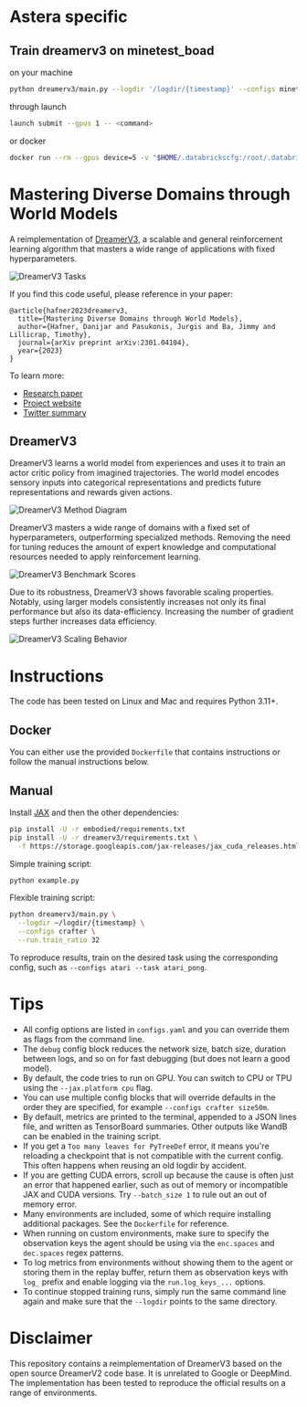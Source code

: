 # Astera specific

## Train dreamerv3 on minetest_boad

on your machine

```sh
python dreamerv3/main.py --logdir '/logdir/{timestamp}' --configs minetest --task minetest_boad
```

through launch

```sh
launch submit --gpus 1 -- <command>
```

or docker

```sh
docker run --rm --gpus device=5 -v "$HOME/.databrickscfg:/root/.databrickscfg" -it dreamerv3 -- <command>
```

# Mastering Diverse Domains through World Models

A reimplementation of [DreamerV3][paper], a scalable and general reinforcement
learning algorithm that masters a wide range of applications with fixed
hyperparameters.

![DreamerV3 Tasks](https://user-images.githubusercontent.com/2111293/217647148-cbc522e2-61ad-4553-8e14-1ecdc8d9438b.gif)

If you find this code useful, please reference in your paper:

```
@article{hafner2023dreamerv3,
  title={Mastering Diverse Domains through World Models},
  author={Hafner, Danijar and Pasukonis, Jurgis and Ba, Jimmy and Lillicrap, Timothy},
  journal={arXiv preprint arXiv:2301.04104},
  year={2023}
}
```

To learn more:

- [Research paper][paper]
- [Project website][website]
- [Twitter summary][tweet]

## DreamerV3

DreamerV3 learns a world model from experiences and uses it to train an actor
critic policy from imagined trajectories. The world model encodes sensory
inputs into categorical representations and predicts future representations and
rewards given actions.

![DreamerV3 Method Diagram](https://user-images.githubusercontent.com/2111293/217355673-4abc0ce5-1a4b-4366-a08d-64754289d659.png)

DreamerV3 masters a wide range of domains with a fixed set of hyperparameters,
outperforming specialized methods. Removing the need for tuning reduces the
amount of expert knowledge and computational resources needed to apply
reinforcement learning.

![DreamerV3 Benchmark Scores](https://github.com/danijar/dreamerv3/assets/2111293/0fe8f1cf-6970-41ea-9efc-e2e2477e7861)

Due to its robustness, DreamerV3 shows favorable scaling properties. Notably,
using larger models consistently increases not only its final performance but
also its data-efficiency. Increasing the number of gradient steps further
increases data efficiency.

![DreamerV3 Scaling Behavior](https://user-images.githubusercontent.com/2111293/217356063-0cf06b17-89f0-4d5f-85a9-b583438c98dd.png)

# Instructions

The code has been tested on Linux and Mac and requires Python 3.11+.

## Docker

You can either use the provided `Dockerfile` that contains instructions or
follow the manual instructions below.

## Manual

Install [JAX][jax] and then the other dependencies:

```sh
pip install -U -r embodied/requirements.txt
pip install -U -r dreamerv3/requirements.txt \
  -f https://storage.googleapis.com/jax-releases/jax_cuda_releases.html
```

Simple training script:

```sh
python example.py
```

Flexible training script:

```sh
python dreamerv3/main.py \
  --logdir ~/logdir/{timestamp} \
  --configs crafter \
  --run.train_ratio 32
```

To reproduce results, train on the desired task using the corresponding config,
such as `--configs atari --task atari_pong`.

# Tips

- All config options are listed in `configs.yaml` and you can override them
  as flags from the command line.
- The `debug` config block reduces the network size, batch size, duration
  between logs, and so on for fast debugging (but does not learn a good model).
- By default, the code tries to run on GPU. You can switch to CPU or TPU using
  the `--jax.platform cpu` flag.
- You can use multiple config blocks that will override defaults in the
  order they are specified, for example `--configs crafter size50m`.
- By default, metrics are printed to the terminal, appended to a JSON lines
  file, and written as TensorBoard summaries. Other outputs like WandB can be
  enabled in the training script.
- If you get a `Too many leaves for PyTreeDef` error, it means you're
  reloading a checkpoint that is not compatible with the current config. This
  often happens when reusing an old logdir by accident.
- If you are getting CUDA errors, scroll up because the cause is often just an
  error that happened earlier, such as out of memory or incompatible JAX and
  CUDA versions. Try `--batch_size 1` to rule out an out of memory error.
- Many environments are included, some of which require installing additional
  packages. See the `Dockerfile` for reference.
- When running on custom environments, make sure to specify the observation
  keys the agent should be using via the `enc.spaces` and `dec.spaces` regex
  patterns.
- To log metrics from environments without showing them to the agent or storing
  them in the replay buffer, return them as observation keys with `log_` prefix
  and enable logging via the `run.log_keys_...` options.
- To continue stopped training runs, simply run the same command line again and
  make sure that the `--logdir` points to the same directory.

# Disclaimer

This repository contains a reimplementation of DreamerV3 based on the open
source DreamerV2 code base. It is unrelated to Google or DeepMind. The
implementation has been tested to reproduce the official results on a range of
environments.

[jax]: https://github.com/google/jax#pip-installation-gpu-cuda
[paper]: https://arxiv.org/pdf/2301.04104v1.pdf
[website]: https://danijar.com/dreamerv3
[tweet]: https://twitter.com/danijarh/status/1613161946223677441
[example]: https://github.com/danijar/dreamerv3/blob/main/example.py
